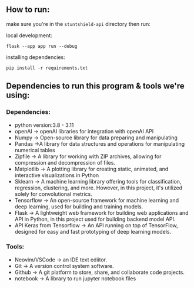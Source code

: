 ## How to run:
make sure you're in the `stuntshield-api` directory then run:

local development:

`flask --app app run --debug`

installing dependencies:

`pip install -r requirements.txt`


## Dependencies to run this program & tools we're using:
### Dependencies:
- python version:3.8 - 3.11
- openAI -> openAI libraries for integration with openAI API
- Numpy -> Open-source library for data preparing and manipulating
- Pandas ->A  library for data structures and operations for manipulating numerical tables
- Zipfile -> A library for working with ZIP archives, allowing for compression and decompression of files.
- Matplotlib -> A plotting library for creating static, animated, and interactive visualizations in Python
- Sklearn -> A machine learning library offering tools for classification, regression, clustering, and more. However, in this project, it's utilized solely for convolutional metrics.
- Tensorflow -> An open-source framework for machine learning and deep learning, used for building and training models.
- Flask -> A lightweight web framework for building web applications and API in Python, in this project used for building  backend model API.
- API Keras from Tensorflow -> An API running on top of TensorFlow, designed for easy and fast prototyping of deep learning models.

### Tools:
- Neovim/VSCode -> an IDE text ediitor.
- Git -> A version control system software.
- Github -> A git platform to store, share, and collaborate code projects.
- notebook -> A library to run jupyter notebook files
